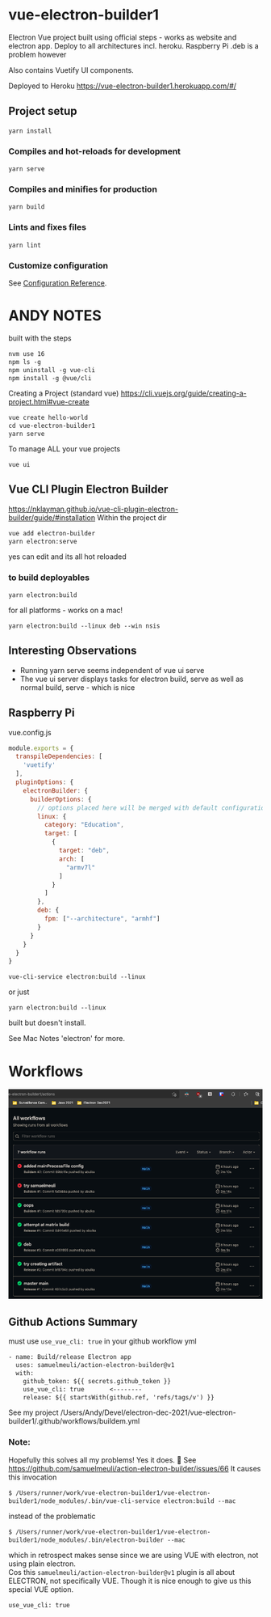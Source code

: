 # vue-electron-builder1

Electron Vue project built using official steps - works as website and electron app. Deploy to all architectures incl. heroku. Raspberry Pi .deb is a problem however

Also contains Vuetify UI components.

Deployed to Heroku https://vue-electron-builder1.herokuapp.com/#/

## Project setup
```
yarn install
```

### Compiles and hot-reloads for development
```
yarn serve
```

### Compiles and minifies for production
```
yarn build
```

### Lints and fixes files
```
yarn lint
```

### Customize configuration
See [Configuration Reference](https://cli.vuejs.org/config/).

# ANDY NOTES

built with the steps

    nvm use 16
    npm ls -g
    npm uninstall -g vue-cli
    npm install -g @vue/cli

Creating a Project (standard vue)
https://cli.vuejs.org/guide/creating-a-project.html#vue-create

    vue create hello-world
    cd vue-electron-builder1
    yarn serve

To manage ALL your vue projects

    vue ui

## Vue CLI Plugin Electron Builder
https://nklayman.github.io/vue-cli-plugin-electron-builder/guide/#installation
Within the project dir

    vue add electron-builder
    yarn electron:serve

yes can edit and its all hot reloaded

### to build deployables

    yarn electron:build

for all platforms - works on a mac!

    yarn electron:build --linux deb --win nsis

## Interesting Observations

- Running yarn serve seems independent of vue ui serve
- The vue ui server displays tasks for electron build, serve as well as normal build, serve - which is nice

## Raspberry Pi

vue.config.js 

```js
module.exports = {
  transpileDependencies: [
    'vuetify'
  ],
  pluginOptions: {
    electronBuilder: {
      builderOptions: {
        // options placed here will be merged with default configuration and passed to electron-builder
        linux: {
          category: "Education",
          target: [
            {
              target: "deb",
              arch: [
                "armv7l"
              ]
            }
          ]
        },
        deb: {
          fpm: ["--architecture", "armhf"]
        }
      }
    }
  }
}
```

    vue-cli-service electron:build --linux

or just

    yarn electron:build --linux

built but doesn't install.

See Mac Notes 'electron' for more.

# Workflows

![workflows](doco/vue-electron-builder1-workflows.png)

## Github Actions Summary

must use `use_vue_cli: true` in your github workflow yml

    - name: Build/release Electron app
      uses: samuelmeuli/action-electron-builder@v1
      with:
        github_token: ${{ secrets.github_token }}
        use_vue_cli: true       <-------- 
        release: ${{ startsWith(github.ref, 'refs/tags/v') }}

See my project /Users/Andy/Devel/electron-dec-2021/vue-electron-builder1/.github/workflows/buildem.yml

### Note:

Hopefully this solves all my problems!  Yes it does. 🎉  See https://github.com/samuelmeuli/action-electron-builder/issues/66
It causes this invocation

    $ /Users/runner/work/vue-electron-builder1/vue-electron-builder1/node_modules/.bin/vue-cli-service electron:build --mac

instead of the problematic

    $ /Users/runner/work/vue-electron-builder1/vue-electron-builder1/node_modules/.bin/electron-builder --mac

which in retrospect makes sense since we are using VUE with electron, not using plain electron.  
Cos this `samuelmeuli/action-electron-builder@v1` plugin is all about ELECTRON, not specifically VUE.  Though it is nice 
enough to give us this special VUE option.

    use_vue_cli: true

